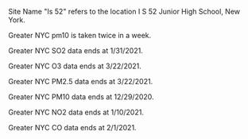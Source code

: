 Site Name "Is 52" refers to the location I S 52 Junior High School, New York.

Greater NYC pm10 is taken twice in a week.

Greater NYC SO2 data ends at 1/31/2021.

Greater NYC O3 data ends at 3/22/2021.

Greater NYC PM2.5 data ends at 3/22/2021.

Greater NYC PM10 data ends at 12/29/2020.

Greater NYC NO2 data ends at 1/10/2021.

Greater NYC CO data ends at 2/1/2021.